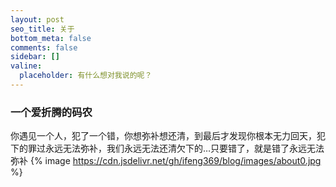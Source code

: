 ```yaml
---
layout: post
seo_title: 关于
bottom_meta: false
comments: false
sidebar: []
valine:
  placeholder: 有什么想对我说的呢？
---
```


### 一个爱折腾的码农

你遇见一个人，犯了一个错，你想弥补想还清，到最后才发现你根本无力回天，犯下的罪过永远无法弥补，我们永远无法还清欠下的…只要错了，就是错了永远无法弥补
{% image https://cdn.jsdelivr.net/gh/ifeng369/blog/images/about0.jpg  %}